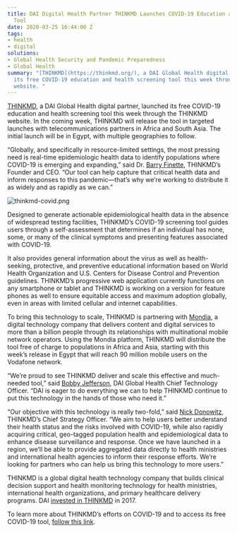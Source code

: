 ```yaml
---
title: DAI Digital Health Partner THINKMD Launches COVID-19 Education and Screening
  Tool
date: 2020-03-25 16:44:00 Z
tags:
- health
- digital
solutions:
- Global Health Security and Pandemic Preparedness
- Global Health
summary: "[THINKMD](https://thinkmd.org/), a DAI Global Health digital partner, launched
  its free COVID-19 education and health screening tool this week through the THINKMD
  website. "
---
```


[THINKMD](https://thinkmd.org/), a DAI Global Health digital partner, launched its free COVID-19 education and health screening tool this week through the THINKMD website. In the coming week, THINKMD will release the tool in targeted launches with telecommunications partners in Africa and South Asia. The initial launch will be in Egypt, with multiple geographies to follow.

“Globally, and specifically in resource-limited settings, the most pressing need is real-time epidemiologic health data to identify populations where COVID-19 is emerging and expanding,” said Dr. [Barry Finette](https://thinkmd.org/team/barry-finette/), THINKMD’s Founder and CEO. “Our tool can help capture that critical health data and inform responses to this pandemic—that’s why we’re working to distribute it as widely and as rapidly as we can.”

![thinkmd-covid.png](/uploads/thinkmd-covid.png) 

Designed to generate actionable epidemiological health data in the absence of widespread testing facilities, THINKMD’s COVID-19 screening tool guides users through a self-assessment that determines if an individual has none, some, or many of the clinical symptoms and presenting features associated with COVID-19. 

It also provides general information about the virus as well as health-seeking, protective, and preventive educational information based on World Health Organization and U.S. Centers for Disease Control and Prevention guidelines. THINKMD’s progressive web application currently functions on any smartphone or tablet and THINKMD is working on a version for feature phones as well to ensure equitable access and maximum adoption globally, even in areas with limited cellular and internet capabilities. 

To bring this technology to scale, THINKMD is partnering with [Mondia](https://mondia.com/), a digital technology company that delivers content and digital services to more than a billion people through its relationships with multinational mobile network operators. Using the Mondia platform, THINKMD will distribute the tool free of charge to populations in Africa and Asia, starting with this week’s release in Egypt that will reach 90 million mobile users on the Vodafone network. 

“We’re proud to see THINKMD deliver and scale this effective and much-needed tool,” said [Bobby Jefferson](https://www.dai.com/who-we-are/our-team/bobby-jefferson), DAI Global Health Chief Technology Officer. “DAI is eager to do everything we can to help THINKMD continue to put this technology in the hands of those who need it.”

“Our objective with this technology is really two-fold,” said [Nick Donowitz](https://thinkmd.org/team/nick-donowitz/), THINKMD’s Chief Strategy Officer. “We aim to help users better understand their health status and the risks involved with COVID-19, while also rapidly acquiring critical, geo-tagged population health and epidemiological data to enhance disease surveillance and response. Once we have launched in a region, we’ll be able to provide aggregated data directly to health ministries and international health agencies to inform their response efforts. We’re looking for partners who can help us bring this technology to more users.”

THINKMD is a global digital health technology company that builds clinical decision support and health monitoring technology for health ministries, international health organizations, and primary healthcare delivery programs. DAI [invested in THINKMD](https://www.dai.com/news/dai-invests-in-thinkmds-clinical-assessment-technology) in 2017. 

To learn more about THINKMD’s efforts on COVID-19 and to access its free COVID-19 tool, [follow this link](https://thinkmd.org/covid-19/).